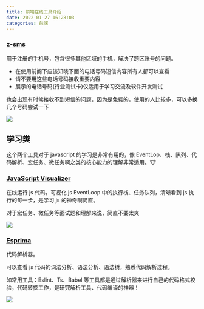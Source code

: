 ```yaml
---
title: 前端在线工具介绍
date: 2022-01-27 16:28:03
categories: 前端
---
```

### [z-sms](http://z-sms.com)

用于注册的手机号，包含很多其他区域的手机，解决了跨区账号的问题。

*   在使用前阁下应该知晓下面的电话号码短信内容所有人都可以查看
*   请不要用这些电话号码接收重要内容
*   展示的电话号码(行业测试卡)仅适用于学习交流及软件开发测试

也会出现有时候接收不到短信的问题，因为是免费的，使用的人比较多，可以多换几个号码尝试一下

![](https://upload-images.jianshu.io/upload_images/10024246-9e9ebaaaab354b94.png?imageMogr2/auto-orient/strip%7CimageView2/2/w/1240)

## 学习类

这个两个工具对于 javascript 的学习是非常有用的，像 EventLop、栈、队列、代码解析、宏任务、微任务啊之类的核心能力的理解非常适用。🐮

### [JavaScript Visualizer](https://www.jsv9000.app/)

在线运行 js 代码，可视化 js EventLoop 中的执行栈、任务队列，清晰看到 js 执行的每一步，是学习 js 的神奇啊简直。

对于宏任务、微任务等面试题和理解来说，简直不要太爽

![](https://upload-images.jianshu.io/upload_images/10024246-d1caf06dcdbd89de.png?imageMogr2/auto-orient/strip%7CimageView2/2/w/1240)

### [Esprima](https://esprima.org/demo/parse.html)

代码解析器。

可以查看 js 代码的词法分析、语法分析、语法树，熟悉代码解析过程。

如常用工具：Eslint、Ts、Babel 等工具都是通过解析器来进行自己的代码格式校验，代码转换工作，是研究解析工具、代码编译的神器！

![](https://upload-images.jianshu.io/upload_images/10024246-cc967a829d724b8e.png?imageMogr2/auto-orient/strip%7CimageView2/2/w/1240)

